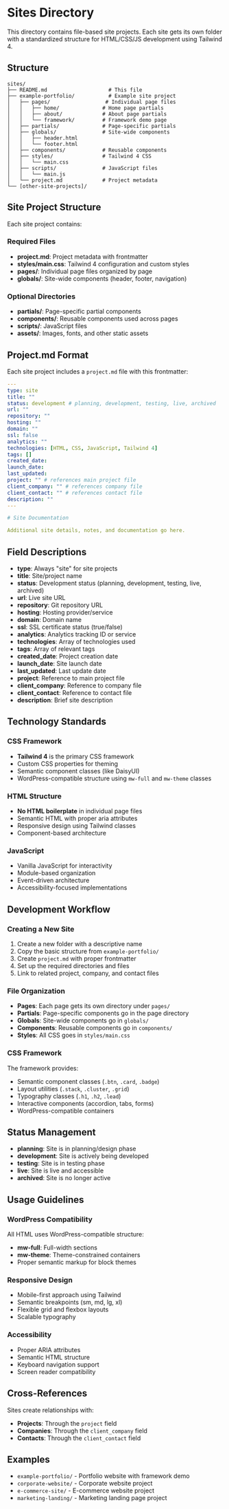 # Sites Directory

This directory contains file-based site projects. Each site gets its own folder with a standardized structure for HTML/CSS/JS development using Tailwind 4.

## Structure

```
sites/
├── README.md                    # This file
├── example-portfolio/           # Example site project
│   ├── pages/                  # Individual page files
│   │   ├── home/              # Home page partials
│   │   ├── about/             # About page partials
│   │   └── framework/         # Framework demo page
│   ├── partials/              # Page-specific partials
│   ├── globals/               # Site-wide components
│   │   ├── header.html
│   │   └── footer.html
│   ├── components/            # Reusable components
│   ├── styles/                # Tailwind 4 CSS
│   │   └── main.css
│   ├── scripts/               # JavaScript files
│   │   └── main.js
│   └── project.md             # Project metadata
└── [other-site-projects]/
```

## Site Project Structure

Each site project contains:

### Required Files

- **project.md**: Project metadata with frontmatter
- **styles/main.css**: Tailwind 4 configuration and custom styles
- **pages/**: Individual page files organized by page
- **globals/**: Site-wide components (header, footer, navigation)

### Optional Directories

- **partials/**: Page-specific partial components
- **components/**: Reusable components used across pages
- **scripts/**: JavaScript files
- **assets/**: Images, fonts, and other static assets

## Project.md Format

Each site project includes a `project.md` file with this frontmatter:

```yaml
---
type: site
title: ""
status: development # planning, development, testing, live, archived
url: ""
repository: ""
hosting: ""
domain: ""
ssl: false
analytics: ""
technologies: [HTML, CSS, JavaScript, Tailwind 4]
tags: []
created_date: 
launch_date: 
last_updated: 
project: "" # references main project file
client_company: "" # references company file
client_contact: "" # references contact file
description: ""
---

# Site Documentation

Additional site details, notes, and documentation go here.
```

## Field Descriptions

- **type**: Always "site" for site projects
- **title**: Site/project name
- **status**: Development status (planning, development, testing, live, archived)
- **url**: Live site URL
- **repository**: Git repository URL
- **hosting**: Hosting provider/service
- **domain**: Domain name
- **ssl**: SSL certificate status (true/false)
- **analytics**: Analytics tracking ID or service
- **technologies**: Array of technologies used
- **tags**: Array of relevant tags
- **created_date**: Project creation date
- **launch_date**: Site launch date
- **last_updated**: Last update date
- **project**: Reference to main project file
- **client_company**: Reference to company file
- **client_contact**: Reference to contact file
- **description**: Brief site description

## Technology Standards

### CSS Framework
- **Tailwind 4** is the primary CSS framework
- Custom CSS properties for theming
- Semantic component classes (like DaisyUI)
- WordPress-compatible structure using `mw-full` and `mw-theme` classes

### HTML Structure
- **No HTML boilerplate** in individual page files
- Semantic HTML with proper aria attributes
- Responsive design using Tailwind classes
- Component-based architecture

### JavaScript
- Vanilla JavaScript for interactivity
- Module-based organization
- Event-driven architecture
- Accessibility-focused implementations

## Development Workflow

### Creating a New Site

1. Create a new folder with a descriptive name
2. Copy the basic structure from `example-portfolio/`
3. Create `project.md` with proper frontmatter
4. Set up the required directories and files
5. Link to related project, company, and contact files

### File Organization

- **Pages**: Each page gets its own directory under `pages/`
- **Partials**: Page-specific components go in the page directory
- **Globals**: Site-wide components go in `globals/`
- **Components**: Reusable components go in `components/`
- **Styles**: All CSS goes in `styles/main.css`

### CSS Framework

The framework provides:
- Semantic component classes (`.btn`, `.card`, `.badge`)
- Layout utilities (`.stack`, `.cluster`, `.grid`)
- Typography classes (`.h1`, `.h2`, `.lead`)
- Interactive components (accordion, tabs, forms)
- WordPress-compatible containers

## Status Management

- **planning**: Site is in planning/design phase
- **development**: Site is actively being developed
- **testing**: Site is in testing phase
- **live**: Site is live and accessible
- **archived**: Site is no longer active

## Usage Guidelines

### WordPress Compatibility

All HTML uses WordPress-compatible structure:
- **mw-full**: Full-width sections
- **mw-theme**: Theme-constrained containers
- Proper semantic markup for block themes

### Responsive Design

- Mobile-first approach using Tailwind
- Semantic breakpoints (sm, md, lg, xl)
- Flexible grid and flexbox layouts
- Scalable typography

### Accessibility

- Proper ARIA attributes
- Semantic HTML structure
- Keyboard navigation support
- Screen reader compatibility

## Cross-References

Sites create relationships with:
- **Projects**: Through the `project` field
- **Companies**: Through the `client_company` field
- **Contacts**: Through the `client_contact` field

## Examples

- `example-portfolio/` - Portfolio website with framework demo
- `corporate-website/` - Corporate website project
- `e-commerce-site/` - E-commerce website project
- `marketing-landing/` - Marketing landing page project